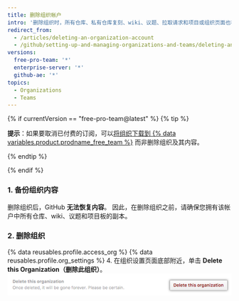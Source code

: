 ```yaml
---
title: 删除组织帐户
intro: '删除组织时，所有仓库、私有仓库复刻、wiki、议题、拉取请求和项目或组织页面也被删除。 {% if currentVersion == "free-pro-team@latest" %}组织名称可用于新用户或组织帐户，并且计费将结束。{% endif %}'
redirect_from:
  - /articles/deleting-an-organization-account
  - /github/setting-up-and-managing-organizations-and-teams/deleting-an-organization-account
versions:
  free-pro-team: '*'
  enterprise-server: '*'
  github-ae: '*'
topics:
  - Organizations
  - Teams
---
```


{% if currentVersion == "free-pro-team@latest" %}
{% tip %}

**提示**：如果要取消已付费的订阅，可以[将组织下载到 {% data variables.product.prodname_free_team %}](/articles/downgrading-your-github-subscription) 而非删除组织及其内容。

{% endtip %}

{% endif %}

### 1. 备份组织内容

删除组织后，GitHub **无法恢复内容**。 因此，在删除组织之前，请确保您拥有该帐户中所有仓库、wiki、议题和项目板的副本。

### 2. 删除组织

{% data reusables.profile.access_org %}
{% data reusables.profile.org_settings %}
4. 在组织设置页面底部附近，单击 **Delete this Organization（删除此组织）**。 ![删除此组织按钮](/assets/images/help/settings/settings-organization-delete.png)
